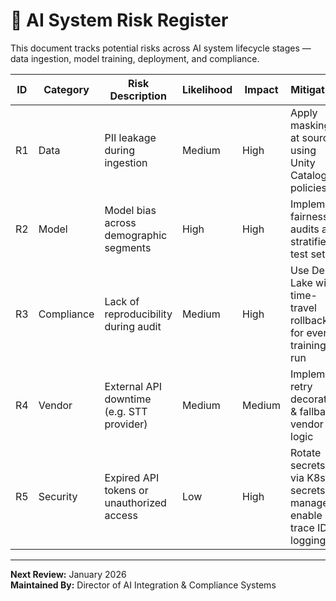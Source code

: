 # 🧭 AI System Risk Register

This document tracks potential risks across AI system lifecycle stages — data ingestion, model training, deployment, and compliance.

| ID | Category | Risk Description | Likelihood | Impact | Mitigation | Owner | Review Frequency |
|----|-----------|------------------|-------------|---------|-------------|--------|------------------|
| R1 | Data | PII leakage during ingestion | Medium | High | Apply masking at source using Unity Catalog policies | Data Engineering | Quarterly |
| R2 | Model | Model bias across demographic segments | High | High | Implement fairness audits and stratified test sets | Data Science | Quarterly |
| R3 | Compliance | Lack of reproducibility during audit | Medium | High | Use Delta Lake with time-travel rollback for every training run | ML Engineering | Monthly |
| R4 | Vendor | External API downtime (e.g. STT provider) | Medium | Medium | Implement retry decorator & fallback vendor logic | AI Ops | Monthly |
| R5 | Security | Expired API tokens or unauthorized access | Low | High | Rotate secrets via K8s secrets manager; enable trace ID logging | Security | Monthly |

---

**Next Review:** January 2026  
**Maintained By:** Director of AI Integration & Compliance Systems
